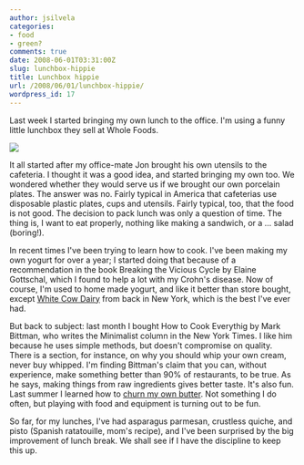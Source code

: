 ```yaml
---
author: jsilvela
categories:
- food
- green?
comments: true
date: 2008-06-01T03:31:00Z
slug: lunchbox-hippie
title: Lunchbox hippie
url: /2008/06/01/lunchbox-hippie/
wordpress_id: 17
---
```


Last week I started bringing my own lunch to the office. I'm using a funny little lunchbox they sell at Whole Foods.

[![](http://jsilvela.smugmug.com/photos/304986181_dAiRN-L-1.jpg)](http://jsilvela.smugmug.com/photos/304986181_dAiRN-L-1.jpg)

It all started after my office-mate Jon brought his own utensils to the cafeteria. I thought it was a good idea, and started bringing my own too. We wondered whether they would serve us if we brought our own porcelain plates. The answer was no. Fairly typical in America that cafeterias use disposable plastic plates, cups and utensils.
Fairly typical, too, that the food is not good. The decision to pack lunch was only a question of time. The thing is, I want to eat properly, nothing like making a sandwich, or a ... salad (boring!).

In recent times I've been trying to learn how to cook. I've been making my own yogurt for over a year; I started doing that because of a recommendation in the book Breaking the Vicious Cycle by Elaine Gottschal, which I found to help a lot with my Crohn's disease. Now of course, I'm used to home made yogurt, and like it better than store bought, except [White Cow Dairy](http://www.whitecowdairy.com/) from back in New York, which is the best I've ever had.

But back to subject: last month I bought How to Cook Everythig by Mark Bittman, who writes the Minimalist column in the New York Times. I like him because he uses simple methods, but doesn't compromise on quality. There is a section, for instance, on why you should whip your own cream, never buy whipped.
I'm finding Bittman's claim that you can, without experience, make something better than 90% of restaurants, to be true. As he says, making things from raw ingredients gives better taste. It's also fun. Last summer I learned how to [churn my own butter](http://www.nytimes.com/2007/07/01/magazine/01food-t.html). Not something I do often, but playing with food and equipment is turning out to be fun.

So far, for my lunches, I've had asparagus parmesan, crustless quiche, and pisto (Spanish ratatouille, mom's recipe), and I've been surprised by the big improvement of lunch break.
We shall see if I have the discipline to keep this up.
